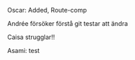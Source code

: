 Oscar:
Added, Route-comp

Andrée
försöker förstå git
testar att ändra

Caisa strugglar!!

Asami:
test
